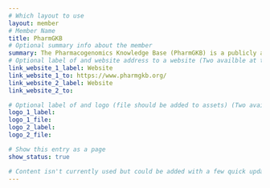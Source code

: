 ```yaml
---
# Which layout to use
layout: member
# Member Name
title: PharmGKB
# Optional summary info about the member
summary: The Pharmacogenomics Knowledge Base (PharmGKB) is a publicly available resource for pharmacogenomics discovery and implementation. PharmGKB collects, curates and disseminates knowledge about the impact of human genetic variation on drug response phenotypes. Its content encompasses information to catalyze scientific research such as variant annotations and drug-centered pathways, and clinically relevant information including high-level clinical annotations, clinical guideline annotations, and drug label annotations. 
# Optional label of and website address to a website (Two availble at the moment)
link_website_1_label: Website
link_website_1_to: https://www.pharmgkb.org/
link_website_2_label: Website
link_website_2_to:

# Optional label of and logo (file should be added to assets) (Two availble at the moment).
logo_1_label: 
logo_1_file: 
logo_2_label:
logo_2_file:

# Show this entry as a page
show_status: true

# Content isn't currently used but could be added with a few quick updates if needed to allow for pages
---
```

